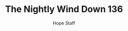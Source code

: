 ---
image: /assets/img/nwd/136_nwd_1john_4_18_a_erv.png
title: The Nightly Wind Down 136
number: 136
categories:
  - The Nightly Wind Down
author: Hope Staff
notes: The Nightly Wind Down 136
embed: >-
  EMBED_GOES_HERE
transcript: >-
  SOME LINES OF TEXT START HERE
---